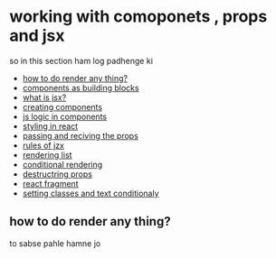 # working with comoponets , props and jsx

so in this section ham log padhenge ki

- [how to do render any thing?]()
- [components as building blocks]()
- [what is jsx?]()
- [creating components]()
- [js logic in components]()
- [styling in react]()
- [passing and reciving the props]()
- [rules of jzx]()
- [rendering list]()
- [conditional rendering]()
- [destructring props]()
- [react fragment]()
- [setting classes and text conditionaly]()

## how to do render any thing?
to sabse pahle hamne jo
